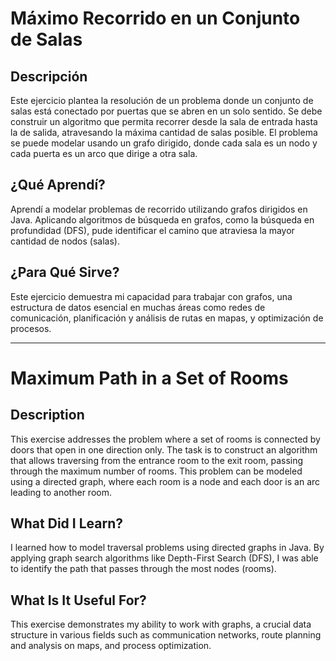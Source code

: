 # Máximo Recorrido en un Conjunto de Salas

## Descripción

Este ejercicio plantea la resolución de un problema donde un conjunto de salas está conectado por puertas que se abren en un solo sentido. Se debe construir un algoritmo que permita recorrer desde la sala de entrada hasta la de salida, atravesando la máxima cantidad de salas posible. El problema se puede modelar usando un grafo dirigido, donde cada sala es un nodo y cada puerta es un arco que dirige a otra sala.

## ¿Qué Aprendí?

Aprendí a modelar problemas de recorrido utilizando grafos dirigidos en Java. Aplicando algoritmos de búsqueda en grafos, como la búsqueda en profundidad (DFS), pude identificar el camino que atraviesa la mayor cantidad de nodos (salas).

## ¿Para Qué Sirve?

Este ejercicio demuestra mi capacidad para trabajar con grafos, una estructura de datos esencial en muchas áreas como redes de comunicación, planificación y análisis de rutas en mapas, y optimización de procesos.

--------------------------------------------------------------------------------------------------------------------------
# Maximum Path in a Set of Rooms

## Description

This exercise addresses the problem where a set of rooms is connected by doors that open in one direction only. The task is to construct an algorithm that allows traversing from the entrance room to the exit room, passing through the maximum number of rooms. This problem can be modeled using a directed graph, where each room is a node and each door is an arc leading to another room.

## What Did I Learn?

I learned how to model traversal problems using directed graphs in Java. By applying graph search algorithms like Depth-First Search (DFS), I was able to identify the path that passes through the most nodes (rooms).

## What Is It Useful For?

This exercise demonstrates my ability to work with graphs, a crucial data structure in various fields such as communication networks, route planning and analysis on maps, and process optimization.
